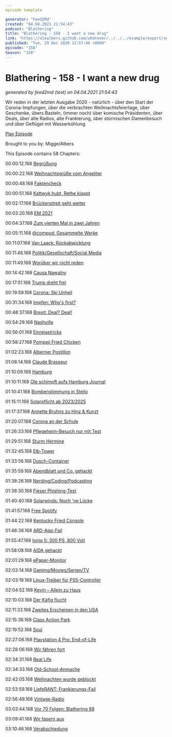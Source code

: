 ```yaml
---
episode template

generator: "Feed2Md"
created: "04.04.2021 21:54:43"
podcast: "Blathering"
title: "Blathering - 158 - I want a new drug"
link: "https://olealbers.github.com/whatever/../../../example/export/seasons/5/2020/12/Blathering - 158 - I want a new drug.md"
published: "Tue, 29 Dec 2020 12:57:46 +0000"
episode: "158"
Season: "158"
---
```


# Blathering - 158 - I want a new drug
_generated by feed2md (test) on 04.04.2021 21:54:43_

Wir reden in der letzten Ausgabe 2020 - natürlich - über den Start der Corona-Impfungen, über die verbrachten Weihnachtsfeiertage, über Geschenke, übers Basteln, (immer noch) über komische Präsidenten, über Deals, über alte Radios, alte Frankierung, über stürmischen Damenbesuch und über Geflügel mit Wasserkühlung.

[Play Episode](https://www.blathering.de/podlove/file/1425/s/feed/c/mp3/blathering_158.mp3)

Brought to you by: Migge/Albers

This Episode contains 58 Chapters:


00:00:12.168 [Begrüßung]()

00:00:22.168 [Weihnachtsgrüße vom Angeliter](https://twitter.com/AngeliterPeters/status/1341715674712977409)

00:00:48.168 [Faktencheck]()

00:00:51.168 [Kattwyk hubt, Rethe klappt](https://www.hamburg-port-authority.de/de/hpa-360/bauprojekte/die-neue-bahnbruecke-kattwyk/)

00:02:17.168 [Brückenstreit geht weiter](https://www.mopo.de/hamburg/streit-um-sternbruecken-konzept-kuenstler-machen-gegen-neuen-club-tempel-mobil-37850688)

00:03:20.168 [EM 2021](https://de.wikipedia.org/wiki/Fu%C3%9Fball-Europameisterschaft_2021)

00:04:37.168 [Zum vierten Mal in zwei Jahren](https://taz.de/Erneut-Neuwahlen-in-Israel/!5740387/)

00:05:11.168 [@compod: Gesammelte Werke](https://twitter.com/search?q=(from%3Acompod)%20(%40blathering_pod)%20until%3A2020-12-29%20since%3A2020-12-22&src=typed_query&f=live)

00:11:07.168 [Van Laack: Rückabwicklung](https://www.spiegel.de/panorama/justiz/armin-laschet-und-die-van-laack-affaere-nrw-will-vertrag-rueckabwickeln-a-c42236f5-e219-4824-8d3f-9d7ab884c08d)

00:11:46.168 [Politik/Gesellschaft/Social Media]()

00:11:49.168 [Worüber wir nicht reden](https://www.spiegel.de/wirtschaft/schottland-will-frauen-das-leben-etwas-erleichtern-a-97c87654-20be-46a7-a8da-ae9243ac336b)

00:14:42.168 [Causa Nawalny](https://twitter.com/derStandardat/status/1341453357811167239)

00:17:51.168 [Trump dreht frei](https://www.rnd.de/politik/begnadigungen-gesetzes-chaos-republikaner-streit-trumps-verbrannte-erde-RST4UUXCWNDCRDFH2GZSBLENWM.html)

00:19:59.168 [Corona: Ski Unheil](https://twitter.com/tmigge/status/1343560404082044930)

00:31:34.168 [Impfen: Who's first?](https://twitter.com/tmigge/status/1343130749185257472)

00:48:37.168 [Brexit: Deal? Deal!](https://www.deutschlandfunk.de/post-brexit-vertrag-das-abkommen-entlarvt-johnsons-hochmut.720.de.html?dram:article_id=489907)

00:54:29.168 [Nashville](https://www.spiegel.de/panorama/justiz/nashville-polizei-identifiziert-moeglichen-verdaechtigen-nach-explosion-a-8c221d00-9b0b-408b-bac9-fd364440cf16)

00:56:01.168 [Einreisetricks](https://twitter.com/ingomar_gutmann/status/1342802280412807169)

00:58:27.168 [Pompeji Fried Chicken](https://twitter.com/tmigge/status/1342924181210615808)

01:02:23.168 [Alberner Postillon](https://twitter.com/Der_Postillon/status/1341724537805791232)

01:08:14.168 [Claude Brasseur](https://de.wikipedia.org/wiki/Claude_Brasseur)

01:10:09.168 [Hamburg]()

01:10:11.168 [Ole schimpft aufs Hamburg Journal](https://www.ndr.de/fernsehen/sendungen/hamburg_journal/index.html)

01:10:41.168 [Bombenstimmung in Steilo](https://www.presseportal.de/blaulicht/pm/6337/4798655)

01:15:11.168 [Solarpflicht ab 2023/2025](https://www.ndr.de/fernsehen/sendungen/hamburg_journal/Hamburg-fuehrt-Solarpflicht-fuer-Neubauten-ein,hamj104032.html)

01:17:37.168 [Annette Bruhns zu Hinz & Kunzt](https://www.ndr.de/fernsehen/sendungen/hamburg_journal/Annette-Bruhns-Die-neue-Chefredakteurin-der-HinzKunzt,hamj104118.html)

01:20:07.168 [Corona an der Schule](https://www.mopo.de/hamburg/update--hamburger-corona-studie-schulen-koennen-doch-massive-infektionstreiber-sein-37863304)

01:26:33.168 [Pflegeheim-Besuch nur mit Test](https://hamburg1.de/news/6827)

01:29:51.168 [Sturm Hermine](https://hamburg1.de/news/7005)

01:32:45.168 [Elb-Tower](https://hamburg1.de/news/6838)

01:33:56.168 [Dusch-Container](https://hamburg1.de/news/6839)

01:35:59.168 [Abendblatt und Co. gehackt](https://www.spiegel.de/netzwelt/funke-mediengruppe-kaempft-mit-folgen-von-hackerangriff-a-793742eb-2105-4f44-adb6-8902e91c323a)

01:38:26.168 [Nerding/Coding/Podcasting]()

01:38:30.168 [Fieser Phishing-Test](https://www.engadget.com/godaddy-sent-fake-phising-email-promising-holiday-bonus-220756457.html)

01:40:40.168 [Solarwinds: Noch 'ne Lücke](https://www.golem.de/news/hack-microsoft-findet-zweiten-trojaner-fuer-solarwinds-orion-2012-152999.html)

01:41:57.168 [Free Spotify](https://twitter.com/ChristophKappes/status/1341438743991992327)

01:44:22.168 [Kentucky Fried Console](https://landing.coolermaster.com/kfconsole/)

01:46:38.168 [ARD-App-Fail](https://twitter.com/tmigge/status/1342814181305823232)

01:55:47.168 [Ioniq 5: 300 PS, 800 Volt](https://www.golem.de/news/spezifikationen-bekannt-hyundai-ioniq-5-bekommt-800-volt-ladetechnik-2012-153031.html)

01:58:08.168 [AIDA gehackt](https://www.golem.de/news/aida-cruises-kreuzfahrten-wegen-it-problemen-abgesagt-2012-153045.html)

02:01:29.168 [ePaper-Monitor](https://www.golem.de/news/dasung-paperlike-253-chinesischer-e-paper-monitor-ist-25-3-zoll-gross-2012-153053.html)

02:03:14.168 [Gaming/Movies/Serien/TV]()

02:03:19.168 [Linux-Treiber für PS5-Controller](https://www.golem.de/news/playstation-sony-erstellt-linux-treiber-fuer-ps5-controller-2012-153058.html)

02:04:52.168 [Kevin – Allein zu Haus](https://de.wikipedia.org/wiki/Kevin_%E2%80%93_Allein_zu_Haus)

02:10:03.168 [Der Käfig flucht](https://twitter.com/stammtischphilo/status/1341418346529648640)

02:11:33.168 [Zweites Erscheinen in den USA](https://www.youtube.com/watch?v=sY8gUtyeAKE)

02:15:36.168 [Class Action Park](https://twitter.com/stammtischphilo/status/1343343738396012545)

02:19:52.168 [Soul](https://www.welt.de/kultur/kino/article223160320/Disney-Soul-ueberschreitet-eine-Grenze-die-Pixar-bisher-respektiert-hat.html)

02:27:06.168 [Playstation 4 Pro: End-of-Life](https://www.golem.de/news/sony-offenbar-produktionsstopp-fuer-die-playstation-4-pro-2012-153000.html)

02:28:06.168 [Wir fähren fort](https://en.wikipedia.org/wiki/Spiritfarer)

02:34:31.168 [Real Life]()

02:34:33.168 [Old-School-Anmache](https://twitter.com/stammtischphilo/status/1343171012947546114)

02:42:05.168 [Weihnachten wurde geblockt](https://twitter.com/tmigge/status/1343291379011760129)

02:53:59.168 [LiefeRANT: Frankierungs-Fail](https://twitter.com/stammtischphilo/status/1342610230530740230)

02:56:49.168 [Vintage-Radio](https://twitter.com/stammtischphilo/status/1343502381133258753)

03:03:44.168 [Vor 70 Folgen: Blathering 88](https://www.blathering.de/2019/08/blathering-088-gefaehrliche-sail-schaften/)

03:09:41.168 [Wir fasern aus]()

03:10:46.168 [Verabschiedung]()


